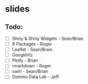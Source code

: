 # slides

## Todo:

- [ ] Shiny & Shiny Widgets - Sean/Brian
- [ ] R Packages - Roger
- [ ] Leaflet - Sean/Brain
- [ ] GoogleViz
- [ ] Plotly - Brian
- [ ] rmarkdown - Roger
- [ ] swirl - Sean/Brian
- [ ] Domino Data Lab - Jeff